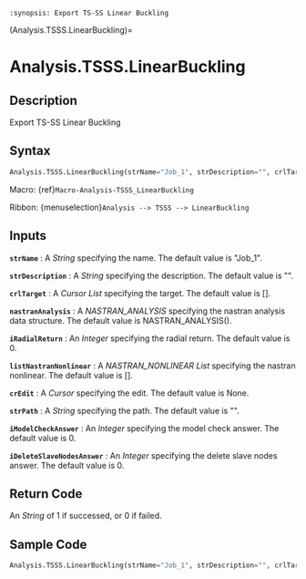 ```{module} Analysis.TSSS.LinearBuckling()
:synopsis: Export TS-SS Linear Buckling
```

(Analysis.TSSS.LinearBuckling)=

# Analysis.TSSS.LinearBuckling

## Description

Export TS-SS Linear Buckling

## Syntax

```python
Analysis.TSSS.LinearBuckling(strName="Job_1", strDescription="", crlTarget=[], nastranAnalysis=NASTRAN_ANALYSIS(), iRadialReturn=0, listNastranNonlinear=[], crEdit=None, strPath="", iModelCheckAnswer=0, iDeleteSlaveNodesAnswer=0)
```

Macro: {ref}`Macro-Analysis-TSSS_LinearBuckling`

Ribbon: {menuselection}`Analysis --> TSSS --> LinearBuckling`

## Inputs

**`strName`**
: A _String_ specifying the name. The default value is "Job_1".

**`strDescription`**
: A _String_ specifying the description. The default value is "".

**`crlTarget`**
: A _Cursor List_ specifying the target. The default value is [].

**`nastranAnalysis`**
: A _NASTRAN_ANALYSIS_ specifying the nastran analysis data structure. The default value is NASTRAN_ANALYSIS().

**`iRadialReturn`**
: An _Integer_ specifying the radial return. The default value is 0.

**`listNastranNonlinear`**
: A _NASTRAN_NONLINEAR List_ specifying the nastran nonlinear. The default value is [].

**`crEdit`**
: A _Cursor_ specifying the edit. The default value is None.

**`strPath`**
: A _String_ specifying the path. The default value is "".

**`iModelCheckAnswer`**
: An _Integer_ specifying the model check answer. The default value is 0.

**`iDeleteSlaveNodesAnswer`**
: An _Integer_ specifying the delete slave nodes answer. The default value is 0.

## Return Code

An _String_ of 1 if successed, or 0 if failed.

## Sample Code

```python
Analysis.TSSS.LinearBuckling(strName="Job_1", strDescription="", crlTarget=[], nastranAnalysis=NASTRAN_ANALYSIS(), iRadialReturn=0, listNastranNonlinear=[], crEdit=None, strPath="", iModelCheckAnswer=0, iDeleteSlaveNodesAnswer=0)
```
